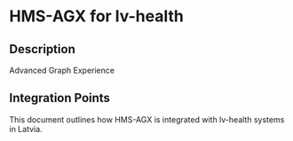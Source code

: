 # HMS-AGX for lv-health

## Description

Advanced Graph Experience

## Integration Points

This document outlines how HMS-AGX is integrated with lv-health systems in Latvia.
